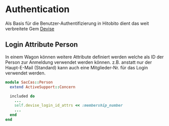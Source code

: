 # Authentication

Als Basis für die Benutzer-Authentifizierung in Hitobito dient das weit verbreitete Gem [Devise](https://github.com/heartcombo/devise)

## Login Attribute Person

In einem Wagon können weitere Attribute definiert werden welche als ID der Person
zur Anmeldung verwendet werden können. z.B. anstatt nur der Haupt-E-Mail (Standard) kann
auch eine Mitglieder-Nr. für das Login verwendet werden.

```ruby
module SacCas::Person
  extend ActiveSupport::Concern

  included do
    ...
    self.devise_login_id_attrs << :membership_number
    ...
  end
end
```
